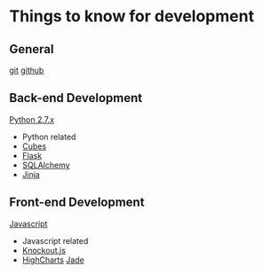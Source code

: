Things to know for development
================================

General
-------------
[git](https://www.atlassian.com/git/tutorials/)
[github](https://guides.github.com/activities/hello-world/)

Back-end Development
---------------
[Python 2.7.x](https://www.codecademy.com/en/tracks/python)
  - Python related
  - [Cubes](http://cubes.databrewery.org/)
  - [Flask](http://flask.pocoo.org/docs/0.10/tutorial/)
  - [SQLAlchemy](http://flask.pocoo.org/docs/0.10/patterns/sqlalchemy/)
  - [Jinja](https://realpython.com/blog/python/primer-on-jinja-templating/)

Front-end Development
------------------
[Javascript](https://www.codecademy.com/en/tracks/javascript)
  - Javascript related
  - [Knockout.js](http://learn.knockoutjs.com/#/?tutorial=intro)
  - [HighCharts](http://www.highcharts.com/docs/getting-started/your-first-chart)
[Jade](http://jade-lang.com/tutorial/)
